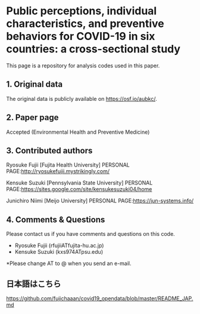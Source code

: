 # Public perceptions, individual characteristics, and preventive behaviors for COVID-19 in six countries: a cross-sectional study
This page is a repository for analysis codes used in this paper.

## 1. Original data
The original data is publicly available on https://osf.io/aubkc/.

## 2. Paper page
Accepted (Environmental Health and Preventive Medicine)

## 3. Contributed authors
Ryosuke Fujii [Fujita Health University] PERSONAL PAGE:http://ryosukefujii.mystrikingly.com/

Kensuke Suzuki [Pennsylvania State University] PERSONAL PAGE:https://sites.google.com/site/kensukesuzuki04/home

Junichiro Niimi [Meijo University] PERSONAL PAGE:https://jun-systems.info/

## 4. Comments & Questions
Please contact us if you have comments and questions on this code.

- Ryosuke Fujii (rfujiiATfujita-hu.ac.jp)
- Kensuke Suzuki (kxs974ATpsu.edu)

*Please change AT to @ when you send an e-mail.

## 日本語はこちら
https://github.com/fujichaaan/covid19_opendata/blob/master/README_JAP.md
